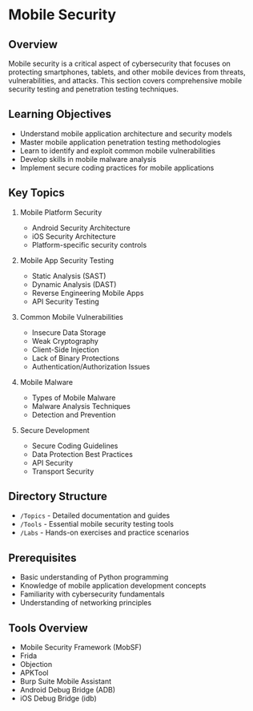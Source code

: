 # Mobile Security

## Overview
Mobile security is a critical aspect of cybersecurity that focuses on protecting smartphones, tablets, and other mobile devices from threats, vulnerabilities, and attacks. This section covers comprehensive mobile security testing and penetration testing techniques.

## Learning Objectives
- Understand mobile application architecture and security models
- Master mobile application penetration testing methodologies
- Learn to identify and exploit common mobile vulnerabilities
- Develop skills in mobile malware analysis
- Implement secure coding practices for mobile applications

## Key Topics
1. Mobile Platform Security
   - Android Security Architecture
   - iOS Security Architecture
   - Platform-specific security controls

2. Mobile App Security Testing
   - Static Analysis (SAST)
   - Dynamic Analysis (DAST)
   - Reverse Engineering Mobile Apps
   - API Security Testing

3. Common Mobile Vulnerabilities
   - Insecure Data Storage
   - Weak Cryptography
   - Client-Side Injection
   - Lack of Binary Protections
   - Authentication/Authorization Issues

4. Mobile Malware
   - Types of Mobile Malware
   - Malware Analysis Techniques
   - Detection and Prevention

5. Secure Development
   - Secure Coding Guidelines
   - Data Protection Best Practices
   - API Security
   - Transport Security

## Directory Structure
- `/Topics` - Detailed documentation and guides
- `/Tools` - Essential mobile security testing tools
- `/Labs` - Hands-on exercises and practice scenarios

## Prerequisites
- Basic understanding of Python programming
- Knowledge of mobile application development concepts
- Familiarity with cybersecurity fundamentals
- Understanding of networking principles

## Tools Overview
- Mobile Security Framework (MobSF)
- Frida
- Objection
- APKTool
- Burp Suite Mobile Assistant
- Android Debug Bridge (ADB)
- iOS Debug Bridge (idb)
